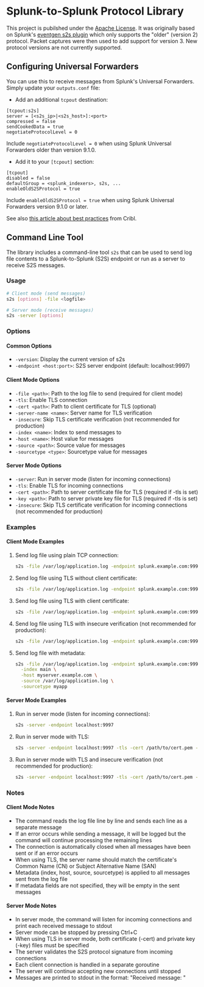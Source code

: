 # Splunk-to-Splunk Protocol Library

This project is pubilshed under the [Apache License](LICENSE). It was originally based on Splunk's
[eventgen s2s plugin](https://github.com/splunk/eventgen/blob/develop/splunk_eventgen/lib/plugins/output/s2s.py)
which only supports the "older" (version 2) protocol. Packet captures were then used to add support for version 3.
New protocol versions are not currently supported.


## Configuring Universal Forwarders

You can use this to receive messages from Splunk's Universal Forwarders. Simply update your `outputs.conf` file:

* Add an additional `tcpout` destination:

```
[tcpout:s2s]
server = [<s2s_ip>|<s2s_host>]:<port>
compressed = false
sendCookedData = true
negotiateProtocolLevel = 0
```

Include `negotiateProtocolLevel = 0` when using Splunk Universal Forwarders older than version 9.1.0.

* Add it to your `[tcpout]` section:

```
[tcpout]
disabled = false
defaultGroup = <splunk_indexers>, s2s, ...
enableOldS2SProtocol = true
```

Include `enableOldS2SProtocol = true` when using Splunk Universal Forwarders version 9.1.0 or later.

See also [this article about best practices](https://cribl.io/blog/better-practices-for-getting-data-in-from-splunk-universal-forwarders/) from Cribl.


## Command Line Tool

The library includes a command-line tool `s2s` that can be used to send log file contents to a Splunk-to-Splunk (S2S) endpoint or run as a server to receive S2S messages.

### Usage

```bash
# Client mode (send messages)
s2s [options] -file <logfile>

# Server mode (receive messages)
s2s -server [options]
```

### Options

#### Common Options
- `-version`: Display the current version of s2s
- `-endpoint <host:port>`: S2S server endpoint (default: localhost:9997)

#### Client Mode Options
- `-file <path>`: Path to the log file to send (required for client mode)
- `-tls`: Enable TLS connection
- `-cert <path>`: Path to client certificate for TLS (optional)
- `-server-name <name>`: Server name for TLS verification
- `-insecure`: Skip TLS certificate verification (not recommended for production)
- `-index <name>`: Index to send messages to
- `-host <name>`: Host value for messages
- `-source <path>`: Source value for messages
- `-sourcetype <type>`: Sourcetype value for messages

#### Server Mode Options
- `-server`: Run in server mode (listen for incoming connections)
- `-tls`: Enable TLS for incoming connections
- `-cert <path>`: Path to server certificate file for TLS (required if -tls is set)
- `-key <path>`: Path to server private key file for TLS (required if -tls is set)
- `-insecure`: Skip TLS certificate verification for incoming connections (not recommended for production)

### Examples

#### Client Mode Examples

1. Send log file using plain TCP connection:
   ```bash
   s2s -file /var/log/application.log -endpoint splunk.example.com:9997
   ```

2. Send log file using TLS without client certificate:
   ```bash
   s2s -file /var/log/application.log -endpoint splunk.example.com:9997 -tls
   ```

3. Send log file using TLS with client certificate:
   ```bash
   s2s -file /var/log/application.log -endpoint splunk.example.com:9997 -tls -cert /path/to/cert.pem -server-name splunk.example.com
   ```

4. Send log file using TLS with insecure verification (not recommended for production):
   ```bash
   s2s -file /var/log/application.log -endpoint splunk.example.com:9997 -tls -insecure
   ```

5. Send log file with metadata:
   ```bash
   s2s -file /var/log/application.log -endpoint splunk.example.com:9997 \
     -index main \
     -host myserver.example.com \
     -source /var/log/application.log \
     -sourcetype myapp
   ```

#### Server Mode Examples

1. Run in server mode (listen for incoming connections):
   ```bash
   s2s -server -endpoint localhost:9997
   ```

2. Run in server mode with TLS:
   ```bash
   s2s -server -endpoint localhost:9997 -tls -cert /path/to/cert.pem -key /path/to/key.pem
   ```

3. Run in server mode with TLS and insecure verification (not recommended for production):
   ```bash
   s2s -server -endpoint localhost:9997 -tls -cert /path/to/cert.pem -key /path/to/key.pem -insecure
   ```

### Notes

#### Client Mode Notes
- The command reads the log file line by line and sends each line as a separate message
- If an error occurs while sending a message, it will be logged but the command will continue processing the remaining lines
- The connection is automatically closed when all messages have been sent or if an error occurs
- When using TLS, the server name should match the certificate's Common Name (CN) or Subject Alternative Name (SAN)
- Metadata (index, host, source, sourcetype) is applied to all messages sent from the log file
- If metadata fields are not specified, they will be empty in the sent messages

#### Server Mode Notes
- In server mode, the command will listen for incoming connections and print each received message to stdout
- Server mode can be stopped by pressing Ctrl+C
- When using TLS in server mode, both certificate (-cert) and private key (-key) files must be specified
- The server validates the S2S protocol signature from incoming connections
- Each client connection is handled in a separate goroutine
- The server will continue accepting new connections until stopped
- Messages are printed to stdout in the format: "Received message: <message content>"

